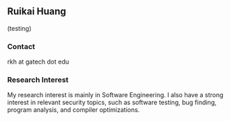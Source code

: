 ## Ruikai Huang

(testing)

### Contact

rkh at gatech dot edu

### Research Interest

My research interest is mainly in Software Engineering. I also have a strong interest in relevant security topics, such as software testing, bug finding, program analysis, and compiler optimizations.

